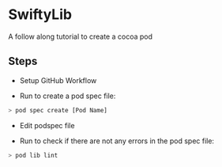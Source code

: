 # SwiftyLib

A follow along tutorial to create a cocoa pod

## Steps

- Setup GitHub Workflow

- Run to create a pod spec file:

```bash
> pod spec create [Pod Name]
```

- Edit podspec file

- Run to check if there are not any errors in the pod spec file:

```bash
> pod lib lint
```
